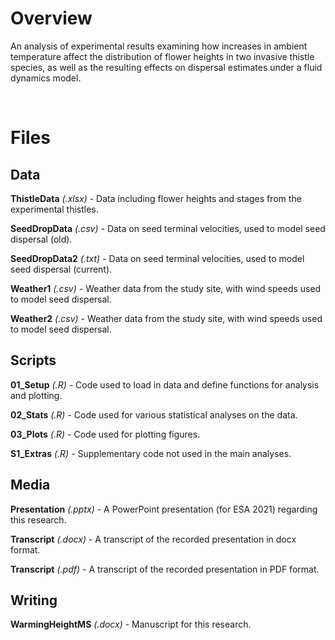 # Overview

An analysis of experimental results examining how increases in ambient temperature affect the distribution of flower heights in two invasive thistle species, as well as the resulting effects on dispersal estimates under a fluid dynamics model.

<br/>

# Files

## Data

**ThistleData** *(.xlsx)* - Data including flower heights and stages from the experimental thistles.

**SeedDropData** *(.csv)* - Data on seed terminal velocities, used to model seed dispersal (old).

**SeedDropData2** *(.txt)* - Data on seed terminal velocities, used to model seed dispersal (current).

**Weather1** *(.csv)* - Weather data from the study site, with wind speeds used to model seed dispersal.

**Weather2** *(.csv)* -  Weather data from the study site, with wind speeds used to model seed dispersal.

## Scripts

**01_Setup** *(.R)* - Code used to load in data and define functions for analysis and plotting.

**02_Stats** *(.R)* - Code used for various statistical analyses on the data.

**03_Plots** *(.R)* - Code used for plotting figures.

**S1_Extras** *(.R)* - Supplementary code not used in the main analyses.

## Media

**Presentation** *(.pptx)* - A PowerPoint presentation (for ESA 2021) regarding this research.

**Transcript** *(.docx)* - A transcript of the recorded presentation in docx format.

**Transcript** *(.pdf)* - A transcript of the recorded presentation in PDF format.

## Writing

**WarmingHeightMS** *(.docx)* - Manuscript for this research.
